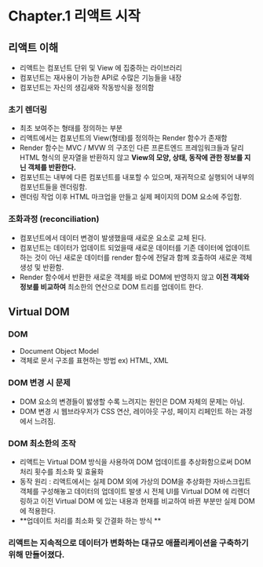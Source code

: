 # Chapter.1 리액트 시작



## 리액트 이해

- 리액트는 컴포넌트 단위 및 View 에 집중하는 라이브러리
- 컴포넌트는 재사용이 가능한 API로 수많은 기능들을 내장
- 컴포넌트는 자신의 생김새와 작동방식을 정의함



### 초기 렌더링

- 최초 보여주는 형태를 정의하는 부분
- 리액트에서는 컴포넌트의 View(형태)를 정의하는 Render 함수가 존재함
- Render 함수는 MVC / MVW 의 구조인 다른 프론트엔드 프레임워크들과 달리 HTML 형식의 문자열을 반환하지 않고 **View의 모양, 상태, 동작에 관한 정보를 지닌 객체를 반환한다.**
- 컴포넌트는 내부에 다른 컴포넌트를 내포할 수 있으며, 재귀적으로 실행되어 내부의 컴포넌트들을 렌더링함.
- 렌더링 작업 이후 HTML 마크업을 만들고 실제 페이지의 DOM 요소에 주입함.



### 조화과정 (reconciliation)

- 컴포넌트에서 데이터 변경이 발생했을때 새로운 요소로 교체 된다.
- 컴포넌트는 데이터가 업데이트 되었을때 새로운 데이터를 기존 데이터에 업데이트 하는 것이 아닌 새로운 데이터를 render 함수에 전달과 함께 호출하여 새로운 객체 생성 및 반환함.
- Render 함수에서 반환한 새로운 객체를 바로 DOM에 반영하지 않고 **이전 객체와 정보를 비교하여** 최소한의 연산으로 DOM 트리를 업데이트 한다.

## Virtual DOM

### DOM 

- Document Object Model 
- 객체로 문서 구조를 표현하는 방법 ex) HTML, XML

### DOM 변경 시 문제

- DOM 요소의 변경들이 밣생할 수록 느려지는 원인은 DOM 자체의 문제는 아님.
- DOM 변경 시 웹브라우저가 CSS 연산, 레이아웃 구성, 페이지 리페인트 하는 과정에서 느려짐.

### DOM 최소한의 조작

- 리액트는 Virtual DOM 방식을 사용하여 DOM 업데이트를 추상화함으로써 DOM 처리 횟수를 최소화 및 효율화
- 동작 원리 : 리액트에서는 실제 DOM 외에 가상의 DOM을 추상화한 자바스크립트 객체를 구성해놓고 데이터의 업데이트 발생 시 전체 UI를  Virtual DOM 에 리렌더링하고 이전 Virtual DOM 에 있는 내용과 현재를 비교하여 바뀐 부분만 실제 DOM 에 적용한다. 
- **업데이트 처리를 최소화 및 간결화 하는 방식 **



### 리액트는 지속적으로 데이터가 변화하는 대규모 애플리케이션을 구축하기 위해 만들어졌다.







